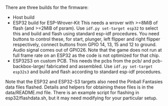 

There are three builds for the firmware:
- Host build
- ESP32 build for ESP-Wrover-Kit
  This needs a wrover with >=8MiB of flash (and >=2MiB of psram). Use
  ``idf.py set-target esp32`` to select this and build and flash 
  using standard esp-idf procedures. You need buttons to control these,
  for start, plunger, left flipper and right flipper respectively, 
  connect buttons from GPIO 14, 13, 15 and 12 to ground. Audio signal
  comes out of GPIO26. Note that the game does not run at full frame
  rate on an ESP32 as the code is not optimized for that chip.
- ESP32S3 on custom PCB.
  This needs the pcbs from the pcb/ and pcb-backbox-large/ fabricated
  and assembled. Use ``idf.py set-target esp32s3`` and build and flash
  according to standard esp-idf procedures.

Note that the ESP32 and ESP32-S3 targets also need the Pinball 
Fantasies data files flashed. Details and helpers for obtaining these
files is in the data/README.md file. There is an example script for
flashing in esp32/flashdata.sh, but it may need modifying for your
particular setup.


